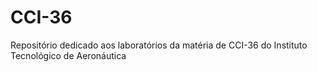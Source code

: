 # CCI-36
Repositório dedicado aos laboratórios da matéria de CCI-36 do Instituto Tecnológico de Aeronáutica 
